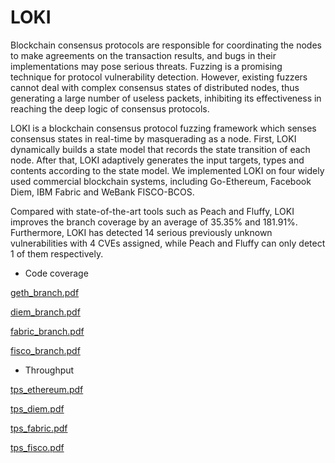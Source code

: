 # LOKI

Blockchain consensus protocols are responsible for coordinating the nodes to make agreements on the transaction results, and bugs in their implementations may pose serious threats. Fuzzing is a promising technique for protocol vulnerability detection. However, existing fuzzers cannot deal with complex consensus states of distributed nodes, thus generating a large number of useless packets, inhibiting its effectiveness in reaching the deep logic of consensus protocols.

LOKI is a blockchain consensus protocol fuzzing framework which senses consensus states in real-time by masquerading as a node. First, LOKI dynamically builds a state model that records the state transition of each node. After that, LOKI adaptively generates the input targets, types and contents according to the state model. We implemented LOKI on four widely used commercial blockchain systems, including Go-Ethereum, Facebook Diem, IBM Fabric and WeBank FISCO-BCOS.

Compared with state-of-the-art tools such as Peach and Fluffy, LOKI improves the branch coverage by an average of 35.35% and 181.91%. Furthermore, LOKI has detected 14 serious previously unknown vulnerabilities with 4 CVEs assigned, while Peach and Fluffy can only detect 1 of them respectively.

* Code coverage

[geth_branch.pdf](https://github.com/BlockFuzz/LOKI/files/7681788/geth_branch.pdf)

[diem_branch.pdf](https://github.com/BlockFuzz/LOKI/files/7681791/diem_branch.pdf)

[fabric_branch.pdf](https://github.com/BlockFuzz/LOKI/files/7681792/fabric_branch.pdf)

[fisco_branch.pdf](https://github.com/BlockFuzz/LOKI/files/7681793/fisco_branch.pdf)


* Throughput

[tps_ethereum.pdf](https://github.com/BlockFuzz/LOKI/files/7681797/tps_ethereum.pdf)

[tps_diem.pdf](https://github.com/BlockFuzz/LOKI/files/7681798/tps_diem.pdf)

[tps_fabric.pdf](https://github.com/BlockFuzz/LOKI/files/7681799/tps_fabric.pdf)

[tps_fisco.pdf](https://github.com/BlockFuzz/LOKI/files/7681800/tps_fisco.pdf)

